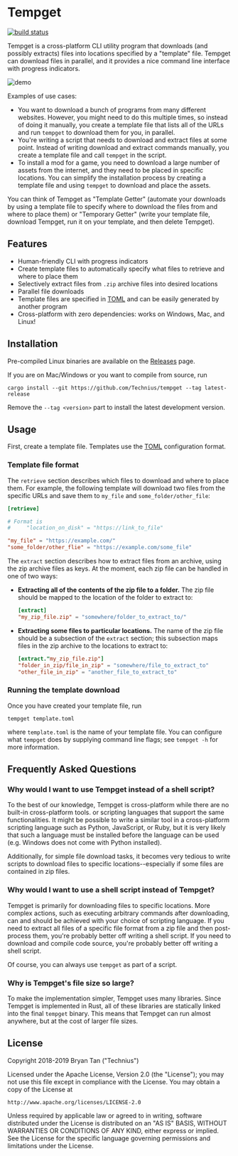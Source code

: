 # Tempget

[![build status][ci_badge]](https://circleci.com/gh/Technius/tempget/)

[ci_badge]: https://img.shields.io/circleci/project/github/Technius/tempget/master.svg

Tempget is a cross-platform CLI utility program that downloads (and possibly
extracts) files into locations specified by a "template" file. Tempget can
download files in parallel, and it provides a nice command line interface with
progress indicators.

![demo](/demo.gif)

Examples of use cases:

* You want to download a bunch of programs from many different websites.
  However, you might need to do this multiple times, so instead of doing it
  manually, you create a template file that lists all of the URLs and run
  `tempget` to download them for you, in parallel.
* You're writing a script that needs to download and extract files at some
  point. Instead of writing download and extract commands manually, you create a
  template file and call `tempget` in the script.
* To install a mod for a game, you need to download a large number of assets
  from the internet, and they need to be placed in specific locations. You can
  simplify the installation process by creating a template file and using
  `tempget` to download and place the assets.

You can think of Tempget as "Template Getter" (automate your downloads by using
a template file to specify where to download the files from and where to place
them) or "Temporary Getter" (write your template file, download Tempget, run it
on your template, and then delete Tempget).

## Features

* Human-friendly CLI with progress indicators
* Create template files to automatically specify what files to retrieve and
  where to place them
* Selectively extract files from `.zip` archive files into desired locations
* Parallel file downloads
* Template files are specified in [TOML][TOML] and can be easily generated by
  another program
* Cross-platform with zero dependencies: works on Windows, Mac, and Linux!

## Installation

Pre-compiled Linux binaries are available on the
[Releases](https://github.com/Technius/tempget/releases) page.

If you are on Mac/Windows or you want to compile from source, run

```plain
cargo install --git https://github.com/Technius/tempget --tag latest-release
```

Remove the `--tag <version>` part to install the latest development version.

## Usage

First, create a template file. Templates use the [TOML][TOML] configuration
format.

### Template file format

The `retrieve` section describes which files to download and where to place
them. For example, the following template will download two files from the
specific URLs and save them to `my_file` and `some_folder/other_file`:

```toml
[retrieve]

# Format is
#     "location_on_disk" = "https://link_to_file"

"my_file" = "https://example.com/"
"some_folder/other_flie" = "https://example.com/some_file"
```

The `extract` section describes how to extract files from an archive, using the
zip archive files as keys. At the moment, each zip file can be handled in one of
two ways:

* __Extracting all of the contents of the zip file to a folder.__ The zip file
  should be mapped to the location of the folder to extract to:

  ```toml
  [extract]
  "my_zip_file.zip" = "somewhere/folder_to_extract_to/"
  ```
* __Extracting some files to particular locations.__ The name of the zip file should
  be a subsection of the `extract` section; this subsection maps files in the
  zip archive to the locations to extract to:
  
  ```toml
  [extract."my_zip_file.zip"]
  "folder_in_zip/file_in_zip" = "somewhere/file_to_extract_to"
  "other_file_in_zip" = "another_file_to_extract_to"
  ```
  
### Running the template download

Once you have created your template file, run

```plain
tempget template.toml
```

where `template.toml` is the name of your template file. You can configure what
`tempget` does by supplying command line flags; see `tempget -h` for more
information.

## Frequently Asked Questions

### Why would I want to use Tempget instead of a shell script?

To the best of our knowledge, Tempget is cross-platform while there are no
built-in cross-platform tools. or scripting languages that support the same
functionalities. It might be possible to write a similar tool in a
cross-platform scripting language such as Python, JavaScript, or Ruby, but it is
very likely that such a language must be installed before the language can be
used (e.g. Windows does not come with Python installed).

Additionally, for simple file download tasks, it becomes very tedious to write
scripts to download files to specific locations--especially if some files are
contained in zip files.

### Why would I want to use a shell script instead of Tempget?

Tempget is primarily for downloading files to specific locations. More complex
actions, such as executing arbitrary commands after downloading, can and should
be achieved with your choice of scripting language. If you need to extract all
files of a specific file format from a zip file and then post-process them,
you're probably better off writing a shell script. If you need to download and
compile code source, you're probably better off writing a shell script.

Of course, you can always use `tempget` as part of a script.

### Why is Tempget's file size so large?

To make the implementation simpler, Tempget uses many libraries. Since Tempget
is implemented in Rust, all of these libraries are statically linked into the
final `tempget` binary. This means that Tempget can run almost anywhere, but at
the cost of larger file sizes.

## License

Copyright 2018-2019 Bryan Tan ("Technius")

Licensed under the Apache License, Version 2.0 (the "License");
you may not use this file except in compliance with the License.
You may obtain a copy of the License at

    http://www.apache.org/licenses/LICENSE-2.0

Unless required by applicable law or agreed to in writing, software
distributed under the License is distributed on an "AS IS" BASIS,
WITHOUT WARRANTIES OR CONDITIONS OF ANY KIND, either express or implied.
See the License for the specific language governing permissions and
limitations under the License.

[TOML]: (https://github.com/toml-lang/toml)
